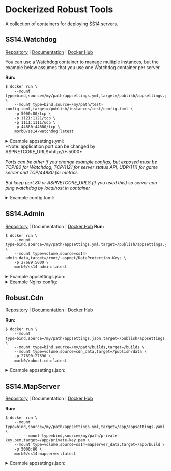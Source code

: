 # Dockerized Robust Tools
A collection of containers for deploying SS14 servers.

## SS14.Watchdog
[Repository](https://github.com/space-wizards/SS14.Watchdog) | [Documentation](https://docs.spacestation14.io/en/getting-started/hosting) | [Docker Hub](https://hub.docker.com/r/morb0/ss14-watchdog)

You can use a Watchdog container to manage multiple instances, but the example below assumes that you use one Watchdog container per server.

**Run:**
```console
$ docker run \
	--mount type=bind,source=/my/path/appsettings.yml,target=/publish/appsettings.yml \
	--mount type=bind,source=/my/path/test-config.toml,target=/publish/instances/test/config.toml \
	-p 5000:80/tcp \
	-p 1121:1121/tcp \
	-p 1111:1111/udp \
	-p 44880:44880/tcp \
	morb0/ss14-watchdog:latest
```

<details>
  <summary>Example appsettings.yml:</summary>

```yml
Serilog:
  Using: [ "Serilog.Sinks.Console", "Serilog.Sinks.Loki" ]
  MinimumLevel:
    Default: Information
    Override:
      SS14: Debug
      Microsoft: "Warning"
      Microsoft.Hosting.Lifetime: "Information"
      Microsoft.AspNetCore: Warning

  WriteTo:
    - Name: Console
      Args:
        OutputTemplate: "[{Timestamp:HH:mm:ss} {Level:u3} {SourceContext}] {Message:lj}{NewLine}{Exception}"

  Enrich: [ "FromLogContext" ]

BaseUrl: "http://localhost:80/"

AllowedHosts: "*"

Servers:
  Instances:
    test:
      Name: "Test Server"
      ApiToken: "mysecrettoken"
      ApiPort: 1121
      # ...
```
</details>
*Note: application port can be changed by ASPNETCORE_URLS=http://+:5000*

*Ports can be other if you change example configs, but exposed must be TCP/80 for Watchdog, TCP/1121 for server status API, UDP/1111 for game server and TCP/44880 for metrics*

*But keep port 80 or ASPNETCORE_URLS (if you used this) so server can ping watchdog by localhost in container*

<details>
  <summary>Example config.toml:</summary>

```toml
# ...

[net]
tickrate = 30
port = 1111
bindto = "::,0.0.0.0"
log_late_msg = false

[status]
enabled = true
bind = "*:1121"
connectaddress = "udp://myserverip:1111"

[metrics]
enabled = true
host = "0.0.0.0"
port = 44880

# ...
```
</details>

## SS14.Admin
[Repository](https://github.com/space-wizards/SS14.Admin) | Documentation | [Docker Hub](https://hub.docker.com/r/morb0/ss14-admin)
**Run:**
```console
$ docker run \
	--mount type=bind,source=/my/path/appsettings.yml,target=/publish/appsettings.yml \
	--mount type=volume,source=ss14-admin_data,target=/root/.aspnet/DataProtection-Keys \
	-p 27689:5000 \
	morb0/ss14-admin:latest
```


<details>
  <summary>Example appsettings.json:</summary>

```yml
Serilog:
  Using: [ "Serilog.Sinks.Console" ]
  MinimumLevel:
    Default: Information
    Override:
      SS14: Debug
      Microsoft: "Warning"
      Microsoft.Hosting.Lifetime: "Information"
      Microsoft.AspNetCore: Warning
      IdentityServer4: Warning

  WriteTo:
    - Name: Console
      Args:
        OutputTemplate: "[{Timestamp:HH:mm:ss} {Level:u3} {SourceContext}] {Message:lj}{NewLine}{Exception}"
  Enrich: [ "FromLogContext" ]

ConnectionStrings:
  # Connects to the same postgres database as the game server
  DefaultConnection: "Server=<db_ip>;Port=<db_port>;Database=<db_name>;User Id=<db_user>;Password=<db_pass>"

AllowedHosts: "*"

urls: "http://localhost:27689/"

PathBase: "/"

WebRootPath: "/publish/wwwroot"

ForwardProxies:
    - 127.0.0.1

Auth:
  Authority: "https://central.spacestation14.io/web/"
  ClientId: "myclientid"
  ClientSecret: "myclientsecret"

authServer: "https://central.spacestation14.io/auth"
```
</details>

<details>
  <summary>Example Nginx config:</summary>

```nginx
location /admin/ {
	proxy_pass          http://localhost:27689;
	proxy_http_version  1.1;
	proxy_set_header    Upgrade $http_upgrade;
	proxy_set_header    Connection keep-alive;
	proxy_set_header    Host $host;
	proxy_set_header    X-Forwarded-For $proxy_add_x_forwarded_for;
	proxy_set_header    X-Forwarded-Proto https;
	proxy_cache_bypass  $http_upgrade;

	# Necessary to avoid errors from too large headers thanks to large cookies.
	proxy_buffer_size        128k;
	proxy_buffers            4 256k;
	proxy_busy_buffers_size  256k;
}
```
</details>

## Robust.Cdn
[Repository](https://github.com/space-wizards/Robust.Cdn) | [Documentation](https://docs.spacestation14.io/en/hosting/robust-cdn) | [Docker Hub](https://hub.docker.com/r/morb0/robust.cdn)

**Run:**
```console
$ docker run \
	--mount type=bind,source=/my/path/appsettings.json,target=/publish/appsettings.json \
	--mount type=bind,source=/my/path/builds,target=/builds \
	--mount type=volume,source=cdn_data,target=/publish/data \
	-p 27690:27690 \
	morb0/robust.cdn:latest
```

<details>
  <summary>Example appsettings.json:</summary>

```json
{
  "Logging": {
    "LogLevel": {
      "Default": "Information",
      "Microsoft.AspNetCore": "Warning"
    }
  },
  "AllowedHosts": "*",
  "Urls": "http://0.0.0.0:27690/",
  "Cdn": {
    "UpdateToken": "mysecrettoken",
    "StreamCompressLevel": 5,
    "DatabaseFileName": "data/content.db",
    "VersionDiskPath": "/builds"
  }
}
```
</details>

## SS14.MapServer
[Repository](https://github.com/juliangiebel/SS14.MapServer) | Documentation | [Docker Hub](https://hub.docker.com/r/morb0/ss14-mapserver)

**Run:**
```console
$ docker run \
	--mount type=bind,source=/my/path/appsettings.yml,target=/app/appsettings.yaml \
        --mount type=bind,source=/my/path/private-key.pem,target=/app/private-key.pem \
	--mount type=volume,source=ss14-mapserver_data,target=/app/build \
	-p 5000:80 \
	morb0/ss14-mapserver:latest
```

<details>
  <summary>Example appsettings.json:</summary>

```yaml
Serilog:
  Using: [ "Serilog.Sinks.Console" ]
  MinimumLevel:
    Default: "Information"
    Override:
      SS14: "Information"
      Microsoft: "Warning"
      Microsoft.Hosting.Lifetime: "Information"
      Microsoft.AspNetCore: "Warning"
      Microsoft.AspNetCore.DataProtection: "Error"

  WriteTo:
    - Name: Console
      Args:
	OutputTemplate: "[{Timestamp:HH:mm:ss} {Level:u3} {SourceContext}] {Message:lj}{NewLine}{Exception}"

  Enrich: [ "FromLogContext" ]

DetailedErrors: true
ConnectionStrings:
    default: "Server=postgres;Port=5432;Database=ss14_mapserver;User Id=ss14mapserver;Password=secret;"

AllowedHosts: "*"

Auth:
  ApiKey: "secret"

Github:
  AppName: "app-name"
  AppId: 0000
  AppPrivateKeyLocation: "/app/private-key.pem"
  AppWebhookSecret: "secret"

Git:
  RepositoryUrl: "https://github.com/space-syndicate/space-station-14.git"
```
</details>
